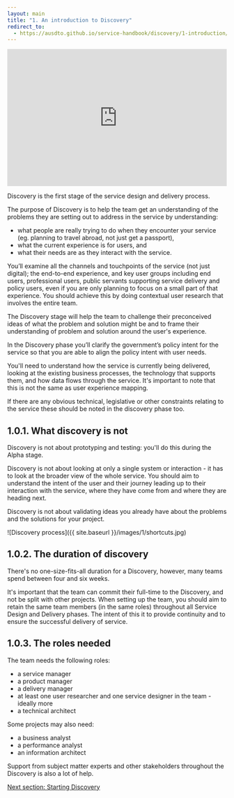 ```yaml
---
layout: main
title: "1. An introduction to Discovery"
redirect_to:
  - https://ausdto.github.io/service-handbook/discovery/1-introduction/
---
```


<iframe class="video" width="100%" height="315" src="https://www.youtube.com/embed/k3DNy06Ddvg" frameborder="0" allowfullscreen></iframe>

Discovery is the first stage of the service design and delivery process.

The purpose of Discovery is to help the team get an understanding of the problems they are setting out to address in the service by understanding:

- what people are really trying to do when they encounter your service (eg. planning to travel abroad, not just get a passport),
- what the current experience is for users, and
- what their needs are as they interact with the service.

You’ll examine all the channels and touchpoints of the service (not just digital); the end-to-end experience, and key user groups including end users, professional users, public servants supporting service delivery and policy users, even if you are only planning to focus on a small part of that experience. You should achieve this by doing contextual user research that involves the entire team.

The Discovery stage will help the team to challenge their preconceived ideas of what the problem and solution might be and to frame their understanding of problem and solution around the user's experience.

In the Discovery phase you’ll clarify the government’s policy intent for the service so that you are able to align the policy intent with user needs.

You'll need to understand how the service is currently being delivered, looking at the existing business processes, the technology that supports them, and how data flows through the service. It's important to note that this is not the same as user experience mapping.

If there are any obvious technical, legislative or other constraints relating to the service these should be noted in the discovery phase too.

## 1.0.1. What discovery is not

Discovery is not about prototyping and testing: you'll do this during the Alpha stage.

Discovery is not about looking at only a single system or interaction - it has to look at the broader view of the whole service. You should aim to understand the intent of the user and their journey leading up to their interaction with the service, where they have come from and where they are heading next.

Discovery is not about validating ideas you already have about the problems and the solutions for your project.

![Discovery process]({{ site.baseurl }}/images/1/shortcuts.jpg)

## 1.0.2. The duration of discovery

There's no one-size-fits-all duration for a Discovery, however, many teams spend between four and six weeks.

It's important that the team can commit their full-time to the Discovery, and not be split with other projects. When setting up the team, you should aim to retain the same team members (in the same roles) throughout all Service Design and Delivery phases. The intent of this it to provide continuity and to ensure the successful delivery of service.

## 1.0.3. The roles needed

The team needs the following roles:

- a service manager
- a product manager
- a delivery manager
- at least one user researcher and one service designer in the team - ideally more
- a technical architect

Some projects may also need:

- a business analyst
- a performance analyst
- an information architect

Support from subject matter experts and other stakeholders throughout the Discovery is also a lot of help.

[Next section: Starting Discovery](../2-starting-discovery)

